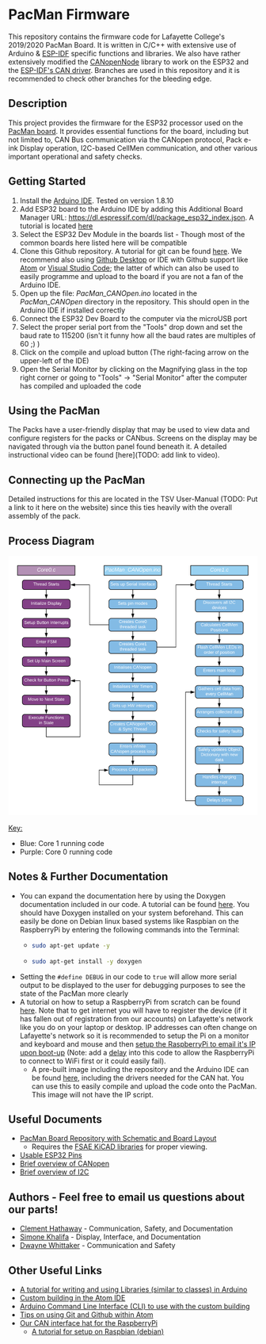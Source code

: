 # PacMan Firmware

This repository contains the firmware code for Lafayette College's 2019/2020 PacMan Board. It is written in C/C++ with extensive use of Arduino & [ESP-IDF](https://github.com/espressif/esp-idf) specific functions and libraries. We also have rather extensively modified the [CANopenNode](https://github.com/CANopenNode/CANopenNode) library to work on the ESP32 and the [ESP-IDF's CAN driver](https://docs.espressif.com/projects/esp-idf/en/latest/esp32/api-reference/peripherals/can.html). Branches are used in this repository and it is recommended to check other branches for the bleeding edge.

## Description

This project provides the firmware for the ESP32 processor used on the [PacMan board](https://github.com/Lafayette-FSAE/PacMan). It provides essential functions for the board, including but not limited to, CAN Bus communication via the CANopen protocol, Pack e-ink Display operation, I2C-based CellMen communication, and other various important operational and safety checks.

## Getting Started

1. Install the [Arduino IDE](https://www.arduino.cc/en/main/software). Tested on version 1.8.10
2. Add ESP32 board to the Arduino IDE by adding this Additional Board Manager URL: https://dl.espressif.com/dl/package_esp32_index.json. A tutorial is located [here](https://randomnerdtutorials.com/installing-the-esp32-board-in-arduino-ide-windows-instructions/)
3. Select the ESP32 Dev Module in the boards list - Though most of the common boards here listed here will be compatible
4. Clone this Github repository. A tutorial for git can be found [here](https://github.github.com/training-kit/downloads/github-git-cheat-sheet/). We recommend also using [Github Desktop](https://desktop.github.com/) or IDE with Github support like [Atom](https://atom.io/) or [Visual Studio Code](https://code.visualstudio.com/download); the latter of which can also be used to easily programme and upload to the board if you are not a fan of the Arduino IDE.
5. Open up the file: *PacMan_CANOpen.ino* located in the *PacMan_CANOpen* directory in the repository. This should open in the Arduino IDE if installed correctly
6. Connect the ESP32 Dev Board to the computer via the microUSB port
7. Select the proper serial port from the "Tools" drop down and set the baud rate to 115200 (isn't it funny how all the baud rates are multiples of 60 ;) )
8. Click on the compile and upload button (The right-facing arrow on the upper-left of the IDE)
9. Open the Serial Monitor by clicking on the Magnifying glass in the top right corner or going to "Tools" -> "Serial Monitor" after the computer has compiled and uploaded the code

## Using the PacMan

The Packs have a user-friendly display that may be used to view data and configure registers for the packs or CANbus. Screens on the display may be navigated through via the button panel found beneath it. 
A detailed instructional video can be found [here](TODO: add link to video).

## Connecting up the PacMan

Detailed instructions for this are located in the TSV User-Manual (TODO: Put a link to it here on the website) since this ties heavily with the overall assembly of the pack.

## Process Diagram

<div style="text-align:center"><img src="images/process_diagram.png"></div>

<u>Key:</u>

- Blue: Core 1 running code
- Purple: Core 0 running code

## Notes & Further Documentation

- You can expand the documentation here by using the Doxygen documentation included in our code. A tutorial can be found [here](http://www.doxygen.nl/manual/starting.html). You should have Doxygen installed on your system beforehand. This can easily be done on Debian linux based systems like Raspbian on the RaspberryPi by entering the following commands into the Terminal:

  - ```bash
    sudo apt-get update -y
    ```

  - ```bash
    sudo apt-get install -y doxygen
    ```

* Setting the `#define DEBUG` in our code to `true` will allow more serial output to be displayed to the user for debugging purposes to see the state of the PacMan more clearly
* A tutorial on how to setup a RaspberryPi from scratch can be found [here](https://projects.raspberrypi.org/en/projects/raspberry-pi-setting-up). Note that to get internet you will have to register the device (if it has fallen out of registration from our accounts) on Lafayette's network like you do on your laptop or desktop. IP addresses can often change on Lafayette's network so it is recommended to setup the Pi on a monitor and keyboard and mouse and then [setup the RaspberryPi to email it's IP upon boot-up](https://elinux.org/RPi_Email_IP_On_Boot_Debian) (Note: add a [delay](https://realpython.com/python-sleep/) into this code to allow the RaspberryPi to connect to WiFi first or it could easily fail).
  * A pre-built image including the repository and the Arduino IDE can be found [here](https://drive.google.com/a/lafayette.edu/file/d/1ZdgW6_UGEl1k3szYxt-K21V9etrqQY8c/view?usp=sharing), including the drivers needed for the CAN hat. You can use this to easily compile and upload the code onto the PacMan. This image will not have the IP script.

## Useful Documents

- [PacMan Board Repository with Schematic and Board Layout](https://github.com/Lafayette-FSAE/PacMan)
  - Requires the [FSAE KiCAD libraries](https://github.com/Lafayette-FSAE/KiCad-Libraries) for proper viewing.
- [Usable ESP32 Pins](https://randomnerdtutorials.com/esp32-pinout-reference-gpios/)
- [Brief overview of CANopen](https://www.csselectronics.com/screen/page/canopen-tutorial-simple-intro/language/en)
- [Brief overview of I2C](https://learn.sparkfun.com/tutorials/i2c/all)

## Authors - Feel free to email us questions about our parts!

- [Clement Hathaway](mailto:cwbh10@gmail.com) - Communication, Safety, and Documentation
- [Simone Khalifa](mailto:khalifas@lafayette.edu) - Display, Interface, and Documentation
- [Dwayne Whittaker](mailto:whittakd@lafayette.edu) - Communication and Safety

## Other Useful Links

- [A tutorial for writing and using Libraries (similar to classes) in Arduino](https://www.arduino.cc/en/Hacking/libraryTutorial)
- [Custom building in the Atom IDE](https://atom.io/packages/build)
- [Arduino Command Line Interface (CLI) to use with the custom building](https://github.com/arduino/arduino-cli)
- [Tips on using Git and Github within Atom](https://flight-manual.atom.io/using-atom/sections/version-control-in-atom/)
- [Our CAN interface hat for the RaspberryPi](https://copperhilltech.com/pican-2-can-bus-interface-for-raspberry-pi/)
  - [A tutorial for setup on Raspbian (debian)](https://copperhilltech.com/pican2-controller-area-network-can-interface-for-raspberry-pi/) 
